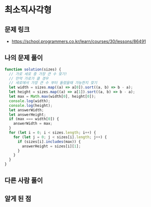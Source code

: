 # 최소직사각형

## 문제 링크

- https://school.programmers.co.kr/learn/courses/30/lessons/86491

## 나의 문제 풀이

```js
function solution(sizes) {
  // 가로 세로 중 가장 큰 수 찾기!
  // 만약 가로가 클 경우
  // 세로에서 가장 큰 수 부터 돌렸을때 가능한지 찾기
  let width = sizes.map((a) => a[0]).sort((a, b) => b - a);
  let height = sizes.map((a) => a[1]).sort((a, b) => b - a);
  let max = Math.max(width[0], height[0]);
  console.log(width);
  console.log(height);
  let answerWidth;
  let answerHeight;
  if (max === width[0]) {
    answerWidth = max;
  }
  for (let i = 0; i < sizes.length; i++) {
    for (let j = 0; j < sizes[i].length; j++) {
      if (sizes[i].includes(max)) {
        answerHeight = sizes[i][1];
      }
    }
  }
}
```

## 다른 사람 풀이

## 알게 된 점

